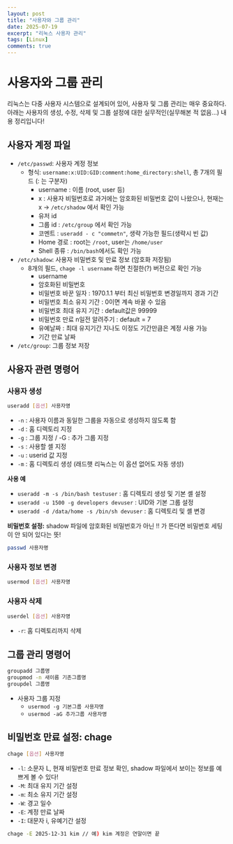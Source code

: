 ```yaml
---
layout: post
title: "사용자와 그룹 관리"
date: 2025-07-19
excerpt: "리눅스 사용자 관리"
tags: [Linux]
comments: true
---
```


# 사용자와 그룹 관리

리눅스는 다중 사용자 시스템으로 설계되어 있어, 사용자 및 그룹 관리는 매우 중요하다.  
아래는 사용자의 생성, 수정, 삭제 및 그룹 설정에 대한 실무적인(실무해본 적 없음...) 내용 정리입니다!

## 사용자 계정 파일

- `/etc/passwd`: 사용자 계정 정보
  - 형식: `username:x:UID:GID:comment:home_directory:shell`, 총 7개의 필드 (: 는 구분자)
  	- username : 이름 (root, user 등)
  	- x : 사용자 비밀번호로 과거에는 암호화된 비밀번호 값이 나왔으나, 현재는 x -> `/etc/shadow` 에서 확인 가능
  	- 유저 id
  	- 그룹 id : `/etc/group` 에서 확인 가능
  	- 코멘트 : `useradd - c "commetn"`, 생략 가능한 필드(생략시 빈 값)
  	- Home 경로 : root는 `/root`, user는 `/home/user`
  	- Shell 종류 : `/bin/bash`에서도 확인 가능
- `/etc/shadow`: 사용자 비밀번호 및 만료 정보 (암호화 저장됨)
  - 8개의 필드, `chage -l username` 하면 친절한(?) 버전으로 확인 가능
	- username
	- 암호화된 비밀번호
	- 비밀번호 바꾼 일자 : 1970.1.1 부터 최신 비밀번호 변경일까지 경과 기간
	- 비밀번호 최소 유지 기간 : 0이면 계속 바꿀 수 있음
	- 비밀번호 최대 유지 기간 : default값은 99999
	- 비밀번호 만료 n일전 알려주기 : default = 7
	- 유예날짜 : 최대 유지기간 지나도 이정도 기간만큼은 계정 사용 가능
	- 기간 만료 날짜
- `/etc/group`: 그룹 정보 저장

## 사용자 관련 명령어

### 사용자 생성

```bash
useradd [옵션] 사용자명
```

* `-n` : 사용자 이름과 동일한 그룹을 자동으로 생성하지 않도록 함
* `-d` : 홈 디렉토리 지정
* `-g` : 그룹 지정 / -G : 추가 그룹 지정
* `-s` : 사용할 셸 지정
* `-u` : userid 값 지정
* `-m` : 홈 디렉토리 생성 (래드햇 리눅스는 이 옵션 없어도 자동 생성)

**사용 예**

- `useradd -m -s /bin/bash testuser` : 홈 디렉토리 생성 및 기본 셸 설정
- `useradd -u 1500 -g developers devuser` : UID와 기본 그룹 설정
- `useradd -d /data/home -s /bin/sh devuser` : 홈 디렉토리 및 셸 변경

**비밀번호 설정:**
shadow 파일에 암호화된 비밀번호가 아닌 !! 가 뜬다면 비밀번호 세팅이 안 되어 있다는 뜻!

```bash
passwd 사용자명
```

### 사용자 정보 변경

```bash
usermod [옵션] 사용자명
```

### 사용자 삭제

```bash
userdel [옵션] 사용자명
```
- `-r`: 홈 디렉토리까지 삭제


## 그룹 관리 명령어

```bash
groupadd 그룹명
groupmod -n 새이름 기존그룹명
groupdel 그룹명
```

- 사용자 그룹 지정
  - `usermod -g 기본그룹 사용자명`
  - `usermod -aG 추가그룹 사용자명`


## 비밀번호 만료 설정: chage

```bash
chage [옵션] 사용자명
```

- `-l`: 소문자 L, 현재 비밀번호 만료 정보 확인, shadow 파일에서 보이는 정보를 예쁘게 볼 수 있다!
- `-M`: 최대 유지 기간 설정
- `-m`: 최소 유지 기간 설정
- `-W`: 경고 일수
- `-E`: 계정 만료 날짜
- `-I`: 대문자 i, 유예기간 설정

```bash
chage -E 2025-12-31 kim // 예) kim 계정은 연말이면 끝
```
